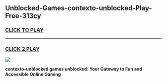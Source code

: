 
## Unblocked-Games-contexto-unblocked-Play-Free-313cy
<h3>
<a href="https://premium76.site?title=contexto-unblocked&ref=20M">CLICK TO PLAY</a></h3>
<hr>

<h3>
<a href="https://premium76.site?title=contexto-unblocked&ref=20M">CLICK 2 PLAY</a>
  
</h3>

<a href="https://premium76.site?title=contexto-unblocked&ref=19M"><img src="https://clearcache.store/games.png"></a>


**contexto-unblocked games unblocked: Your Gateway to Fun and Accessible Online Gaming**
